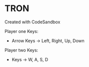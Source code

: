 # TRON

Created with CodeSandbox

Player one Keys:

- Arrow Keys -> Left, Right, Up, Down

Player two Keys:

- Keys -> W, A, S, D
